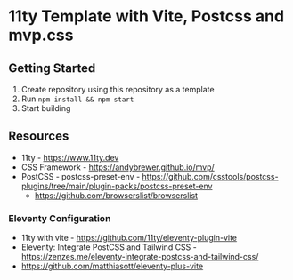 # 11ty Template with Vite, Postcss and mvp.css
## Getting Started
1. Create repository using this repository as a template
3. Run `npm install && npm start`
4. Start building
## Resources
* 11ty - https://www.11ty.dev
* CSS Framework - https://andybrewer.github.io/mvp/
* PostCSS - postcss-preset-env - https://github.com/csstools/postcss-plugins/tree/main/plugin-packs/postcss-preset-env
  * https://github.com/browserslist/browserslist
### Eleventy Configuration
* 11ty with vite - https://github.com/11ty/eleventy-plugin-vite
* Eleventy: Integrate PostCSS and Tailwind CSS - https://zenzes.me/eleventy-integrate-postcss-and-tailwind-css/
* https://github.com/matthiasott/eleventy-plus-vite

